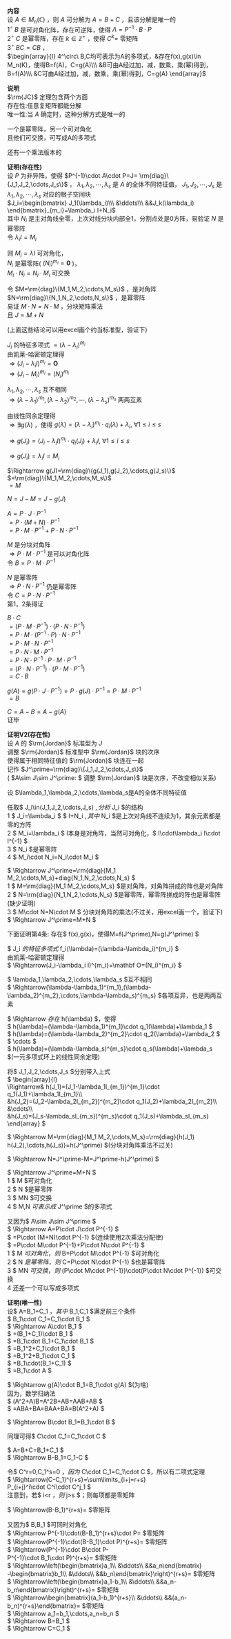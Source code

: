**内容**  
设 $A\in M_n(\mathbb{C})$ ，则 $A$ 可分解为 $A=B+C$ ，且该分解是唯一的  
$1^\circ\ B$ 是可对角化阵，存在可逆阵，使得 $\Lambda=P^{-1}\cdot B\cdot P$  
$2^\circ\ C$ 是幂零阵，存在 $k\in\mathbb{Z}^+$ ，使得 $C^k=$ 零矩阵  
$3^\circ\ BC=CB$ ，  
$\begin{array}{l}  
4^\circ\ B,C均可表示为A的多项式，&存在f(x),g(x)\in M_n(K)，使得B=f(A)，C=g(A)\\\  
&B可由A经过加，减，数乘，乘(幂)得到，B=f(A)\\\  
&C可由A经过加，减，数乘，乘(幂)得到，C=g(A)  
\end{array}$  
  
**说明**  
$\rm{JC}$ 定理包含两个方面  
存在性:任意复矩阵都能分解  
唯一性:当 $A$ 确定时，这种分解方式是唯一的  
  
一个是幂零阵，另一个可对角化  
且他们可交换，可写成A的多项式  
  
还有一个乘法版本的  
  
**证明(存在性)**  
设 $P$ 为非异阵，使得 $P^{-1}\cdot A\cdot P=J=  
\rm{diag}\{J_1,J_2,\cdots,J_s\}$ ， $\lambda_1,  
\lambda_2,\cdots,\lambda_s$ 是 $A$ 的全体不同特征值， $J_1,J_2,\cdots,J_s$ 是 $\lambda_1,  
\lambda_2,\cdots,\lambda_s$ 对应的根子空间块  
$J_i=\begin{bmatrix}  
J_1(\lambda_i)\\\  
&\ddots\\\  
&&J_k(\lambda_i)  
\end{bmatrix}_{m_i}=\lambda_i I+N_i$  
其中 $N_i$ 是主对角线全零，上次对线分块内部全1，分割点处是0方阵，易验证 $N$ 是幂零阵  
令 $\lambda_i I=M_i$  
  
则 $M_i=\lambda I$ 可对角化，  
$N_i$ 是幂零阵( $(N_i)^{m_i}=\mathbf0$ )，  
$M_i\cdot N_i=N_i\cdot M_i$ 可交换  
  
令 $M=\rm{diag}\{M_1,M_2,\cdots,M_s\}$ ，是对角阵  
$N=\rm{diag}\{N_1,N_2,\cdots,N_s\}$ ，是幂零阵  
易证 $M\cdot N=N\cdot M$ ，分块矩阵乘法  
且 $J=M+N$  
  
(上面这些结论可以用excel画个约当标准型，验证下)  
  
$J_i$ 的特征多项式 $=(\lambda-\lambda_i)^{m_i}$  
由凯莱-哈密顿定理得  
$\Rightarrow(J_i-\lambda_i I)^{m_i}=\mathbf O$  
$\Rightarrow(J_i-M_i)^{m_i}=(N_i)^{m_i}$  
  
$\lambda_1,\lambda_2,\cdots,\lambda_s$ 互不相同  
$\Rightarrow(\lambda-\lambda_1)^{m_1},  
(\lambda-\lambda_2)^{m_2},\cdots,  
(\lambda-\lambda_s)^{m_s}$ 两两互素  
  
由线性同余定理得  
$\Rightarrow\exists g(\lambda)$ ，使得 $g(\lambda)  
=(\lambda-\lambda_i)^{m_i}\cdot q_i(\lambda)  
+\lambda_i,\ \forall 1\le i\le s$  
  
$\Rightarrow g(J_i)  
=(J_i-\lambda_i I)^{m_i}\cdot q_i(J_i)  
+\lambda_i I,\ \forall 1\le i\le s$  
  
$\Rightarrow g(J_i)=\lambda_i I=M_i$  
  
$\Rightarrow g(J)=\rm{diag}\{g(J_1),g(J_2),\cdots,g(J_s)\}$  
$=\rm{diag}\{M_1,M_2,\cdots,M_s\}$  
$=M$  
  
$N=J-M=J-g(J)$  
  
$A=P\cdot J\cdot P^{-1}$  
$=P\cdot (M+N)\cdot P^{-1}$  
$=P\cdot M\cdot P^{-1}+P\cdot N\cdot P^{-1}$  
  
$M$ 是分块对角阵  
$\Rightarrow P\cdot M\cdot P^{-1}$ 是可以对角化阵  
令 $B=P\cdot M\cdot P^{-1}$  
  
$N$ 是幂零阵  
$\Rightarrow P\cdot N\cdot P^{-1}$ 仍是幂零阵  
令 $C=P\cdot N\cdot P^{-1}$  
第1，2条得证  
  
$B\cdot C$  
$=(P\cdot M\cdot P^{-1})  
\cdot(P\cdot N\cdot P^{-1})$  
$=P\cdot M\cdot (P^{-1}\cdot P)\cdot N\cdot P^{-1}$  
$=P\cdot M\cdot N\cdot P^{-1}$  
$=P\cdot N\cdot M\cdot P^{-1}$  
$=P\cdot N\cdot P^{-1}\cdot P\cdot M\cdot P^{-1}$  
$=(P\cdot N\cdot P^{-1})\cdot (P\cdot M\cdot P^{-1})$  
$=C\cdot B$  
  
$g(A)=g(P\cdot J\cdot P^{-1})=  
P\cdot g(J)\cdot P^{-1}=P\cdot M\cdot P^{-1}$  
$=B$  
  
$C=A-B=A-g(A)$  
证毕  
  
**证明V2(存在性)**  
设 $A$ 的 $\rm{Jordan}$ 标准型为 $J$  
调整 $\rm{Jordan}$ 标准型中 $\rm{Jordan}$ 块的次序  
使得属于相同特征值的 $\rm{Jordan}$ 块连在一起  
记作 $J^\prime=\rm{diag}\{J_1,J_2,\cdots,J_s\}$  
( $A\sim J\sim J^\prime: $ 调整 $\rm{Jordan}$ 块是次序，不改变相似关系)  
  
设 $\lambda_1,\lambda_2,\cdots,\lambda_s是A的全体不同特征值  
  
任取$ J_i\in(J_1,J_2,\cdots,J_s) $, 分析$ J_i $的结构  
1 $ J_i=\lambda_i $ $ I+N_i $,其中$ N_i $是上次对角线不连续为1，其余元素都是零的方阵  
2 $ M_i=\lambda_i $ I本身是对角阵，当然可对角化，$ I\cdot\lambda_i I\cdot I^{-1} $  
3 $ N_i $是幂零阵  
4 $ M_i\cdot N_i=N_i\cdot M_i $  
  
$ \Rightarrow J^\prime=\rm{diag}\{M_1 M_2,\cdots,M_s\}+diag\{N_1,N_2,\cdots,N_s\} $  
1 $ M=\rm{diag}{M_1 M_2,\cdots,M_s} $是对角阵，对角阵拼成的阵也是对角阵  
2 $ N=\rm{diag}{N_1,N_2,\cdots,N_s} $是幂零阵，幂零阵拼成的阵也是幂零阵(缺少证明)  
3 $ M\cdot N=N\cdot M $ 分块对角阵的乘法(不过关，用excel画一个，验证下)  
$ \Rightarrow J^\prime=M+N $  
  
下面证明第4条: 存在$ f(x),g(x)，使得M=f(J^\prime),N=g(J^\prime) $  
  
$ J_i $的特征多项式$ f_i(\lambda)=(\lambda-\lambda_i)^{m_i} $  
由凯莱-哈密顿定理得  
$ \Rightarrow(J_i-\lambda_i I)^{m_i}=\mathbf O=(N_i)^{m_i} $  
  
$ \lambda_1,\lambda_2,\cdots,\lambda_s $互不相同  
$ \Rightarrow(\lambda-\lambda_1)^{m_1},(\lambda-\lambda_2)^{m_2},\cdots,\lambda-\lambda_s)^{m_s} $各项互异，也是两两互素  
  
$ \Rightarrow $存在$ h(\lambda) $，使得  
$ h(\lambda)=(\lambda-\lambda_1)^{m_1}\cdot q_1(\lambda)+\lambda_1 $  
$ h(\lambda)=(\lambda-\lambda_2)^{m_2}\cdot q_2(\lambda)+\lambda_2 $  
$ \cdots $  
$ h(\lambda)=(\lambda-\lambda_s)^{m_s}\cdot q_s(\lambda)+\lambda_s $(一元多项式环上的线性同余定理)  
  
将$ J_1,J_2,\cdots,J_s $分别带入上式  
$ \begin{array}{l}  
\Rightarrow& h(J_1)=(J_1-\lambda_1I_{m_1})^{m_1}\cdot q_1(J_1)+\lambda_1I_{m_1}\\\  
&h(J_2)=(J_2-\lambda_2I_{m_2})^{m_2}\cdot q_1(J_2)+\lambda_2I_{m_2}\\\  
&\cdots\\\  
&h(J_s)=(J_s-\lambda_sI_{m_s})^{m_s}\cdot q_1(J_s)+\lambda_sI_{m_s}  
\end{array} $  
  
$ \Rightarrow M=\rm{diag}\{M_1 M_2,\cdots,M_s\}=\rm{diag}\{h(J_1) h(J_2),\cdots,h(J_s)\}=h(J^\prime) $(分块对角阵乘法不过关)  
  
$ \Rightarrow N=J^\prime-M=J^\prime-h(J^\prime) $  
  
$ \Rightarrow J^\prime=M+N $  
1 $ M $可对角化  
2 $ N $是幂零阵  
3 $ MN $可交换  
4 $ M,N $可表示成$ J^\prime $的多项式  
  
又因为$ A\sim J\sim J^\prime $  
$ \Rightarrow A=P\cdot J\cdot P^{-1} $  
$ =P\cdot (M+N)\cdot P^{-1} $(连续使用2次乘法分配律)  
$ =P\cdot M\cdot P^{-1}+P\cdot N\cdot P^{-1} $  
1 $ M $可对角化，则$ B=P\cdot M\cdot P^{-1} $可对角化  
2 $ N $是幂零阵，则$ C=P\cdot N\cdot P^{-1} $也是幂零阵  
3 $ MN $可交换，则$ (P\cdot M\cdot P^{-1})\cdot(P\cdot N\cdot P^{-1}) $可交换  
4 还差一个可以写成多项式  
  
**证明(唯一性)**  
设$ A=B_1+C_1 $，其中$ B_1,C_1 $满足前三个条件  
$ B_1\cdot C_1=C_1\cdot B_1 $  
$ \Rightarrow A\cdot B_1 $  
$ =(B_1+C_1)\cdot B_1 $  
$ =B_1\cdot B_1+C_1\cdot B_1 $  
$ =B_1^2+C_1\cdot B_1 $  
$ =B_1^2+B_1\cdot C_1 $  
$ =B_1\cdot(B_1+C_1) $  
$ =B_1\cdot A $  
  
$ \Rightarrow g(A)\cdot B_1=B_1\cdot g(A) $(为啥)  
因为，数学归纳法  
$ (A^2+A)B=A^2B+AB=AAB+AB $  
$ =ABA+BA=BAA+BA=B(A^2+A) $  
  
$ \Rightarrow B\cdot B_1=B_1\cdot B $  
  
同理可得$ C\cdot C_1=C_1\cdot C $  
  
$ A=B+C=B_1+C_1 $  
$ \Rightarrow B-B_1=C_1-C $  
  
令$ C^r=0,C_1^s=0 $，  
因为$ C\cdot C_1=C_1\cdot C $，所以有二项式定理  
$ \Rightarrow(C-C_1)^{r+s}=\sum\limits_{i+j=r+s}  
P_{i+j}^i\cdot C^i\cdot C^j_1 $  
注意到，若$ i<r $，则$ j>s $；则每项都是零矩阵  
  
$ \Rightarrow(B-B_1)^{r+s}= $零矩阵  
  
又因为$ B,B_1 $可同时对角化  
$ \Rightarrow P^{-1}\cdot(B-B_1)^{r+s}\cdot P= $零矩阵  
$ \Rightarrow(P^{-1}\cdot(B-B_1)\cdot P)^{r+s}= $零矩阵  
$ \Rightarrow(P^{-1}\cdot B\cdot P-  
P^{-1}\cdot B_1\cdot P)^{r+s}= $零矩阵  
$ \Rightarrow\left(\begin{bmatrix}a_1\\\ &\ddots\\\ &&a_n\end{bmatrix}  
-\begin{bmatrix}b_1\\\ &\ddots\\\ &&b_n\end{bmatrix}\right)^{r+s}= $零矩阵  
$ \Rightarrow\left(\begin{bmatrix}a_1-b_1\\\ &\ddots\\\ &&a_n-b_n\end{bmatrix}\right)^{r+s}= $零矩阵  
$ \Rightarrow\begin{bmatrix}(a_1-b_1)^{r+s}\\\ &\ddots\\\ &&(a_n-b_n)^{r+s}\end{bmatrix}= $零矩阵  
$ \Rightarrow a_1=b_1,\cdots,a_n=b_n $  
$ \Rightarrow B=B_1 $  
$ \Rightarrow C=C_1 $  
